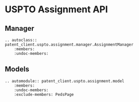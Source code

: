 
# USPTO Assignment API

## Manager

```{eval-rst}
.. autoclass:: patent_client.uspto.assignment.manager.AssignmentManager
    :members:
    :undoc-members:
```

## Models

```{eval-rst}
.. automodule:: patent_client.uspto.assignment.model
    :members:
    :undoc-members:
    :exclude-members: PedsPage
```
